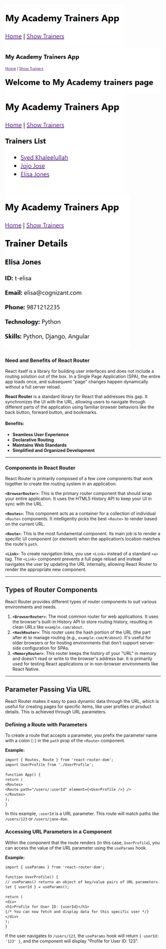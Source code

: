 ![img.png](output.png)
![img_1.png](output1.png)
![img_2.png](output2.png)
![img_3.png](output3.png)
### Need and Benefits of React Router

React itself is a library for building user interfaces and does not include a routing solution out of the box. In a Single Page Application (SPA), the entire app loads once, and subsequent "page" changes happen dynamically without a full server reload.

**React Router** is a standard library for React that addresses this gap. It synchronizes the UI with the URL, allowing users to navigate through different parts of the application using familiar browser behaviors like the back button, forward button, and bookmarks.

#### Benefits:
*   **Seamless User Experience**
*   **Declarative Routing**
*   **Maintains Web Standards**
*   **Simplified and Organized Development**

---

### Components in React Router

React Router is primarily composed of a few core components that work together to create the routing system in an application.

**`<BrowserRouter>`**: This is the primary router component that should wrap your entire application. It uses the HTML5 History API to keep your UI in sync with the URL.

**`<Routes>`**: This component acts as a container for a collection of individual `<Route>` components. It intelligently picks the best `<Route>` to render based on the current URL.

**`<Route>`**: This is the most fundamental component. Its main job is to render a specific UI component (or element) when the application’s location matches the route's `path`.

**`<Link>`**: To create navigation links, you use `<Link>` instead of a standard `<a>` tag. The `<Link>` component prevents a full page reload and instead navigates the user by updating the URL internally, allowing React Router to render the appropriate new component.

---

## Types of Router Components

React Router provides different types of router components to suit various environments and needs.

1.  **`<BrowserRouter>`**: The most common router for web applications. It uses the browser's built-in History API to store routing history, resulting in clean URLs like `example.com/about`.
2.  **`<HashRouter>`**: This router uses the hash portion of the URL (the part after `#`) to manage routing (e.g., `example.com/#/about`). It's useful for older browsers or for hosting environments that don't support server-side configuration for SPAs.
3.  **`<MemoryRouter>`**: This router keeps the history of your "URL" in memory and doesn't read or write to the browser's address bar. It is primarily used for testing React applications or in non-browser environments like React Native.

---

## Parameter Passing Via URL

React Router makes it easy to pass dynamic data through the URL, which is useful for creating pages for specific items, like user profiles or product details. This is achieved through URL parameters.

### Defining a Route with Parameters

To create a route that accepts a parameter, you prefix the parameter name with a colon (`:`) in the `path` prop of the `<Route>` component.

**Example:**
    
    import { Routes, Route } from 'react-router-dom';
    import UserProfile from './UserProfile';
    
    function App() {
    return (
    <Routes>
    <Route path="/users/:userId" element={<UserProfile />} />
    </Routes>
    );
    }

In this example, `:userId` is a URL parameter. This route will match paths like `/users/123` or `/users/jane-doe`.

### Accessing URL Parameters in a Component

Within the component that the route renders (in this case, `UserProfile`), you can access the value of the URL parameter using the `useParams` hook.

**Example:**

    import { useParams } from 'react-router-dom';
    
    function UserProfile() {
    // useParams() returns an object of key/value pairs of URL parameters.
    let { userId } = useParams();
    
    return (
    <div>
    <h1>Profile for User ID: {userId}</h1>
    {/* You can now fetch and display data for this specific user */}
    </div>
    );
    }

If the user navigates to `/users/123`, the `useParams` hook will return `{ userId: '123' }`, and the component will display "Profile for User ID: 123".

